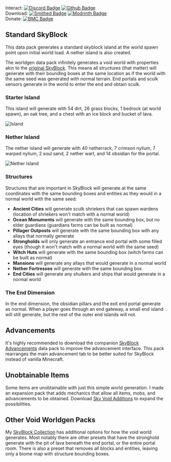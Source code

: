 Interact:	[![Discord Badge](https://img.shields.io/badge/_-Discord-black?logo=discord&logoColor=%235865F2&labelColor=black&color=%235865F2)](https://discord.gg/mzWSZuGatd)
[![Github Badge](https://img.shields.io/badge/_-GitHub-black?logo=github&logoColor=white&labelColor=%23181717&color=white&)](https://github.com/BluePsychoRanger/SkyBlock_Collection)  
Download: [![Smithed Badge](https://img.shields.io/badge/_-Smithed-black?logo=hackthebox&logoColor=%231b48c4&labelColor=black&color=%231b48c4)](https://smithed.net/packs/standard-skyblock)
[![Modrinth Badge](https://img.shields.io/badge/_-Modrinth-black?logo=modrinth&logoColor=%2300AF5C&labelColor=black&color=%2300AF5C)](https://modrinth.com/datapack/standard-skyblock)  
Donate: [![BMC Badge](https://img.shields.io/badge/_%20-Buy%20Me%20a%20Coffee-black?logo=buymeacoffee&logoColor=%23FFDD00&labelColor=black&color=%23FFDD00)](https://bmc.link/bluepsychoranger)
## Standard SkyBlock
This data pack generates a standard skyblock island at the world spawn point upon initial world load. A nether island is also created. 

The worldgen data pack infinitely generates a void world with properties akin to the [original SkyBlock](https://skyblock.net/). This means all structures (that matter) will generate with their bounding boxes at the same location as if the world with the same seed was generated with normal terrain. End portals and sculk sensors generate in the world to enter the end and obtain sculk.

### Starter Island
This island will generate with 54 dirt, 26 grass blocks, 1 bedrock (at world spawn), an oak tree, and a chest with an ice block and bucket of lava. 

![Island](https://raw.githubusercontent.com/BluePsychoRanger/SkyBlock_Collection/main/images/standard_main_island.jpg)

### Nether Island
The nether island will generate with 40 netherrack, 7 crimson nylium, 7 warped nylium, 2 soul sand, 2 nether wart, and 14 obsidian for the portal.

![Nether Island](https://raw.githubusercontent.com/BluePsychoRanger/SkyBlock_Collection/main/images/standard_nether_island.jpg)

### Structures
Structures that are important in SkyBlock will generate at the same coordinates with the same bounding boxes and entities as they would in a normal world with the same seed:
- **Ancient Cities** will generate sculk shriekers that can spawn wardens (location of shriekers won't match with a normal world)
- **Ocean Monuments** will generate with the same bounding box, but no elder guardians (guardians farms can be built as normal)
- **Pillager Outposts** will generate with the same bounding box with any allays that normally generate
- **Strongholds** will only generate an entrance end portal with some filled eyes (though it won't match with a normal world with the same seed)
- **Witch Huts** will generate with the same bounding box (witch farms can be built as normal)
- **Mansions** will generate any allays that would generate in a normal world
- **Nether Fortresses** will generate with the same bounding box
- **End Cities** will generate any shulkers and ships that would generate in a normal world

### The End Dimension
In the end dimension, the obsidian pillars and the exit end portal generate as normal. When a player goes through an end gateway, a small end island will still generate, but the rest of the outer end islands will not.

## Advancements
It's highly recommended to download the companion [SkyBlock Advancements](https://smithed.net/packs/skyblock-advancements) data pack to improve the advancement interface. This pack rearranges the main advancement tab to be better suited for SkyBlock instead of vanilla Minecraft.

## Unobtainable Items
Some items are unobtainable with just this simple world generation. I made an expansion pack that adds mechanics that allow all items, mobs, and advancements to be obtained. Download [Sky Void Additions](https://smithed.net/packs/skyvoid_additions) to expand the possibilities.

## Other Void Worldgen Packs
My [SkyBlock Collection](https://github.com/BluePsychoRanger/SkyBlock_Collection) has additional options for how the void world generates. Most notably there are other presets that have the stronghold generate with the pit of lava beneath the end portal, or the entire portal room. There is also a preset that removes all blocks and entities, leaving only a biome map with structure bounding boxes. 
